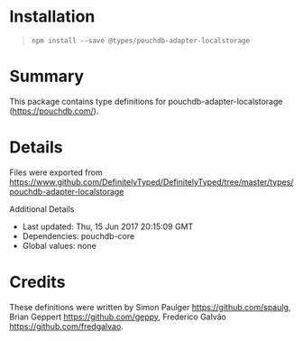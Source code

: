 # Installation
> `npm install --save @types/pouchdb-adapter-localstorage`

# Summary
This package contains type definitions for pouchdb-adapter-localstorage (https://pouchdb.com/).

# Details
Files were exported from https://www.github.com/DefinitelyTyped/DefinitelyTyped/tree/master/types/pouchdb-adapter-localstorage

Additional Details
 * Last updated: Thu, 15 Jun 2017 20:15:09 GMT
 * Dependencies: pouchdb-core
 * Global values: none

# Credits
These definitions were written by Simon Paulger <https://github.com/spaulg>, Brian Geppert <https://github.com/geppy>, Frederico Galvão <https://github.com/fredgalvao>.
